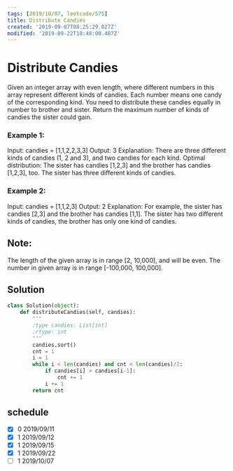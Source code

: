 ```yaml
---
tags: [2019/10/07, leetcode/575]
title: Distribute Candies
created: '2019-09-07T08:25:29.027Z'
modified: '2019-09-22T10:48:00.487Z'
---
```


# Distribute Candies

Given an integer array with even length, where different numbers in this array represent different kinds of candies. Each number means one candy of the corresponding kind. You need to distribute these candies equally in number to brother and sister. Return the maximum number of kinds of candies the sister could gain.

### Example 1:

Input: candies = [1,1,2,2,3,3]
Output: 3
Explanation:
There are three different kinds of candies (1, 2 and 3), and two candies for each kind.
Optimal distribution: The sister has candies [1,2,3] and the brother has candies [1,2,3], too.
The sister has three different kinds of candies.

### Example 2:

Input: candies = [1,1,2,3]
Output: 2
Explanation: For example, the sister has candies [2,3] and the brother has candies [1,1].
The sister has two different kinds of candies, the brother has only one kind of candies.

## Note:

The length of the given array is in range [2, 10,000], and will be even.
The number in given array is in range [-100,000, 100,000].

## Solution

```python
class Solution(object):
    def distributeCandies(self, candies):
        """
        :type candies: List[int]
        :rtype: int
        """
        candies.sort()
        cnt = 1
        i = 1
        while i < len(candies) and cnt < len(candies)/2:
            if candies[i] > candies[i-1]:
                cnt += 1
            i += 1
        return cnt
```

## schedule

* [x] 0 2019/09/11
* [x] 1 2019/09/12
* [x] 1 2019/09/15
* [x] 1 2019/09/22
* [ ] 1 2019/10/07
